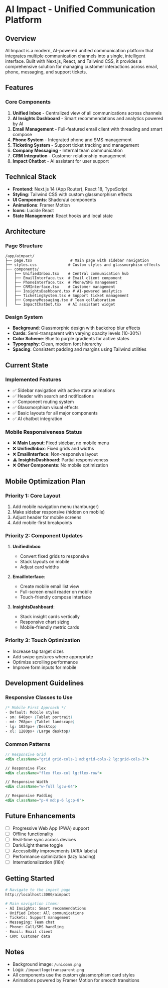 # AI Impact - Unified Communication Platform

## Overview
AI Impact is a modern, AI-powered unified communication platform that integrates multiple communication channels into a single, intelligent interface. Built with Next.js, React, and Tailwind CSS, it provides a comprehensive solution for managing customer interactions across email, phone, messaging, and support tickets.

## Features

### Core Components
1. **Unified Inbox** - Centralized view of all communications across channels
2. **AI Insights Dashboard** - Smart recommendations and analytics powered by AI
3. **Email Management** - Full-featured email client with threading and smart compose
4. **Phone System** - Integrated phone and SMS management
5. **Ticketing System** - Support ticket tracking and management
6. **Company Messaging** - Internal team communication
7. **CRM Integration** - Customer relationship management
8. **Impact Chatbot** - AI assistant for user support

## Technical Stack
- **Frontend**: Next.js 14 (App Router), React 18, TypeScript
- **Styling**: Tailwind CSS with custom glassmorphism effects
- **UI Components**: Shadcn/ui components
- **Animations**: Framer Motion
- **Icons**: Lucide React
- **State Management**: React hooks and local state

## Architecture

### Page Structure
```
/app/aimpact/
├── page.tsx                 # Main page with sidebar navigation
├── styles.css              # Custom styles and glassmorphism effects
├── components/
│   ├── UnifiedInbox.tsx    # Central communication hub
│   ├── EmailInterface.tsx  # Email client component
│   ├── PhoneInterface.tsx  # Phone/SMS management
│   ├── CRMInterface.tsx    # Customer management
│   ├── InsightsDashboard.tsx # AI-powered analytics
│   ├── TicketingSystem.tsx # Support ticket management
│   ├── CompanyMessaging.tsx # Team collaboration
│   └── ImpactChatbot.tsx   # AI assistant widget
```

### Design System
- **Background**: Glassmorphic design with backdrop blur effects
- **Cards**: Semi-transparent with varying opacity levels (10-30%)
- **Color Scheme**: Blue to purple gradients for active states
- **Typography**: Clean, modern font hierarchy
- **Spacing**: Consistent padding and margins using Tailwind utilities

## Current State

### Implemented Features
- ✅ Sidebar navigation with active state animations
- ✅ Header with search and notifications
- ✅ Component routing system
- ✅ Glassmorphism visual effects
- ✅ Basic layouts for all major components
- ✅ AI chatbot integration

### Mobile Responsiveness Status
- ❌ **Main Layout**: Fixed sidebar, no mobile menu
- ❌ **UnifiedInbox**: Fixed grids and widths
- ❌ **EmailInterface**: Non-responsive layout
- ⚠️ **InsightsDashboard**: Partial responsiveness
- ❌ **Other Components**: No mobile optimization

## Mobile Optimization Plan

### Priority 1: Core Layout
1. Add mobile navigation menu (hamburger)
2. Make sidebar responsive (hidden on mobile)
3. Adjust header for mobile screens
4. Add mobile-first breakpoints

### Priority 2: Component Updates
1. **UnifiedInbox**: 
   - Convert fixed grids to responsive
   - Stack layouts on mobile
   - Adjust card widths
   
2. **EmailInterface**:
   - Create mobile email list view
   - Full-screen email reader on mobile
   - Touch-friendly compose interface
   
3. **InsightsDashboard**:
   - Stack insight cards vertically
   - Responsive chart sizing
   - Mobile-friendly metric cards

### Priority 3: Touch Optimization
- Increase tap target sizes
- Add swipe gestures where appropriate
- Optimize scrolling performance
- Improve form inputs for mobile

## Development Guidelines

### Responsive Classes to Use
```css
/* Mobile First Approach */
- Default: Mobile styles
- sm: 640px+ (Tablet portrait)
- md: 768px+ (Tablet landscape)
- lg: 1024px+ (Desktop)
- xl: 1280px+ (Large desktop)
```

### Common Patterns
```jsx
// Responsive Grid
<div className="grid grid-cols-1 md:grid-cols-2 lg:grid-cols-3">

// Responsive Flex
<div className="flex flex-col lg:flex-row">

// Responsive Width
<div className="w-full lg:w-64">

// Responsive Padding
<div className="p-4 md:p-6 lg:p-8">
```

## Future Enhancements
- [ ] Progressive Web App (PWA) support
- [ ] Offline functionality
- [ ] Real-time sync across devices
- [ ] Dark/Light theme toggle
- [ ] Accessibility improvements (ARIA labels)
- [ ] Performance optimization (lazy loading)
- [ ] Internationalization (i18n)

## Getting Started

```bash
# Navigate to the impact page
http://localhost:3000/aimpact

# Main navigation items:
- AI Insights: Smart recommendations
- Unified Inbox: All communications
- Tickets: Support management
- Messaging: Team chat
- Phone: Call/SMS handling
- Email: Email client
- CRM: Customer data
```

## Notes
- Background image: `/unicomm.png`
- Logo: `/impactlogotransparent.png`
- All components use the custom glassmorphism card styles
- Animations powered by Framer Motion for smooth transitions